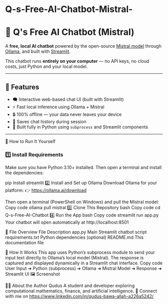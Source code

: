 # Q-s-Free-AI-Chatbot-Mistral-
# 🤖 Q's Free AI Chatbot (Mistral)

A **free, local AI chatbot** powered by the open-source [Mistral model](https://mistral.ai/) through [Ollama](https://ollama.ai/), and built with [Streamlit](https://streamlit.io/).

This chatbot runs **entirely on your computer** — no API keys, no cloud costs, just Python and your local model.

---

## 🧩 Features
- 🗨️ Interactive web-based chat UI (built with Streamlit)
- ⚡ Fast local inference using Ollama + Mistral
- 🔒 100% offline — your data never leaves your device
- 💾 Saves chat history during session
- 🧰 Built fully in Python using `subprocess` and Streamlit components

---

🚀 How to Run It Yourself

### 1️⃣ Install Requirements
Make sure you have Python 3.10+ installed. Then open a terminal and install the dependencies:

pip install streamlit
2️⃣ Install and Set up Ollama
Download Ollama for your platform:
👉 https://ollama.ai/download

Then open a terminal (PowerShell on Windows) and pull the Mistral model:
Copy code
ollama pull mistral
3️⃣ Clone This Repository
bash
Copy code
cd Q-s-Free-AI-Chatbot
4️⃣ Run the App
bash
Copy code
streamlit run app.py
Your chatbot will open automatically at http://localhost:8501

🧩 File Overview
File	Description
app.py	Main Streamlit chatbot script
requirements.txt	Python dependencies (optional)
README.md	This documentation file

🧠 How It Works
This app uses Python’s subprocess module to send your input text directly to Ollama’s local model (Mistral). The response is captured and displayed dynamically in a Streamlit chat interface.
Copy code
User Input ➜ Python (subprocess) ➜ Ollama ➜ Mistral Model ➜ Response ➜ Streamlit UI
🖼️ Screenshot

🧑‍💻 About the Author
Qudus
A student and developer exploring computational mathematics, finance, and artificial intelligence.
💼 Connect with me on https://www.linkedin.com/in/qudus-bawa-allah-a226a5242/
